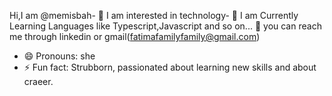 Hi,I am @memisbah- 👋 
I am interested in technology- 👀 
I am Currently Learning Languages like Typescript,Javascript and so on... 🌱 
you can reach me through  linkedin or gmail(fatimafamilyfamily@gmail.com)
- 😄 Pronouns: she
- ⚡ Fun fact: Strubborn,
passionated about learning new skills and about craeer.

